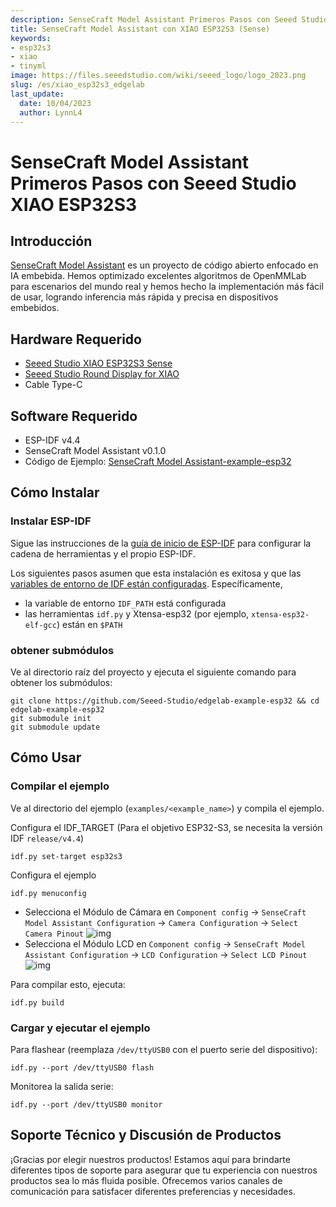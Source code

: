 ```yaml
---
description: SenseCraft Model Assistant Primeros Pasos con Seeed Studio XIAO ESP32S3.
title: SenseCraft Model Assistant con XIAO ESP32S3 (Sense)
keywords:
- esp32s3
- xiao
- tinyml
image: https://files.seeedstudio.com/wiki/seeed_logo/logo_2023.png
slug: /es/xiao_esp32s3_edgelab
last_update:
  date: 10/04/2023
  author: LynnL4
---
```


# SenseCraft Model Assistant Primeros Pasos con Seeed Studio XIAO ESP32S3

## Introducción
[SenseCraft Model Assistant](https://edgelab.readthedocs.io/en/latest/) es un proyecto de código abierto enfocado en IA embebida. Hemos optimizado excelentes algoritmos de OpenMMLab para escenarios del mundo real y hemos hecho la implementación más fácil de usar, logrando inferencia más rápida y precisa en dispositivos embebidos.

## Hardware Requerido
- [Seeed Studio XIAO ESP32S3 Sense](https://www.seeedstudio.com/XIAO-ESP32S3-Sense-p-5639.html)
- [Seeed Studio Round Display for XIAO](https://www.seeedstudio.com/Seeed-Studio-Round-Display-for-XIAO-p-5638.html)
- Cable Type-C

## Software Requerido
- ESP-IDF v4.4
- SenseCraft Model Assistant v0.1.0
- Código de Ejemplo: [SenseCraft Model Assistant-example-esp32](https://github.com/Seeed-Studio/edgelab-example-esp32)

## Cómo Instalar 
### Instalar ESP-IDF

Sigue las instrucciones de la
[guía de inicio de ESP-IDF](https://docs.espressif.com/projects/esp-idf/en/latest/get-started/index.html)
para configurar la cadena de herramientas y el propio ESP-IDF.

Los siguientes pasos asumen que esta instalación es exitosa y que las
[variables de entorno de IDF están configuradas](https://docs.espressif.com/projects/esp-idf/en/latest/get-started/index.html#step-4-set-up-the-environment-variables). Específicamente,
* la variable de entorno `IDF_PATH` está configurada
* las herramientas `idf.py` y Xtensa-esp32 (por ejemplo, `xtensa-esp32-elf-gcc`) están en `$PATH`

### obtener submódulos
Ve al directorio raíz del proyecto y ejecuta el siguiente comando para obtener los submódulos:

```
git clone https://github.com/Seeed-Studio/edgelab-example-esp32 && cd edgelab-example-esp32
git submodule init
git submodule update
```

## Cómo Usar
### Compilar el ejemplo

Ve al directorio del ejemplo (`examples/<example_name>`) y compila el ejemplo.

Configura el IDF_TARGET (Para el objetivo ESP32-S3, se necesita la versión IDF `release/v4.4`)

```
idf.py set-target esp32s3
```

Configura el ejemplo

```
idf.py menuconfig
```

- Selecciona el Módulo de Cámara en `Component config` -> `SenseCraft Model Assistant Configuration` -> `Camera Configuration` -> `Select Camera Pinout`
![img](https://raw.githubusercontent.com/Seeed-Studio/sscma-example-esp32/1.0.0/docs/_static/esp32/images/esp32s3-xiao-camera.png)
- Selecciona el Módulo LCD en `Component config` -> `SenseCraft Model Assistant Configuration` -> `LCD Configuration` -> `Select LCD Pinout`
![img](https://raw.githubusercontent.com/Seeed-Studio/sscma-example-esp32/1.0.0/docs/_static/esp32/images/esp32s3-xiao-lcd.png)


Para compilar esto, ejecuta:

```
idf.py build
```


### Cargar y ejecutar el ejemplo

Para flashear (reemplaza `/dev/ttyUSB0` con el puerto serie del dispositivo):
```
idf.py --port /dev/ttyUSB0 flash
```

Monitorea la salida serie:
```
idf.py --port /dev/ttyUSB0 monitor
```


## Soporte Técnico y Discusión de Productos


¡Gracias por elegir nuestros productos! Estamos aquí para brindarte diferentes tipos de soporte para asegurar que tu experiencia con nuestros productos sea lo más fluida posible. Ofrecemos varios canales de comunicación para satisfacer diferentes preferencias y necesidades.

<div class="button_tech_support_container">
<a href="https://forum.seeedstudio.com/" class="button_forum"></a> 
<a href="https://www.seeedstudio.com/contacts" class="button_email"></a>
</div>

<div class="button_tech_support_container">
<a href="https://discord.gg/eWkprNDMU7" class="button_discord"></a> 
<a href="https://github.com/Seeed-Studio/wiki-documents/discussions/69" class="button_discussion"></a>
</div>